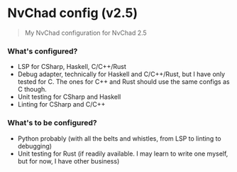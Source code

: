# NvChad config (v2.5)
> My NvChad configuration for NvChad 2.5
### What's configured?
- LSP for CSharp, Haskell, C/C++/Rust
- Debug adapter, technically for Haskell and C/C++/Rust, but I have only tested for C. The ones for C++ and Rust should use the same configs as C though.
- Unit testing for CSharp and Haskell
- Linting for CSharp and C/C++
### What's to be configured?
- Python probably (with all the belts and whistles, from LSP to linting to debugging)
- Unit testing for Rust (if readily available. I may learn to write one myself, but for now, I have other business)
